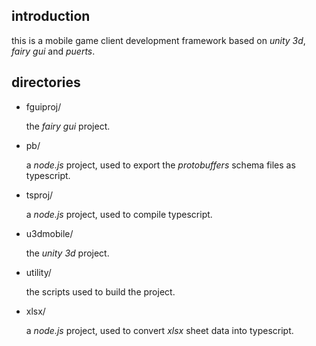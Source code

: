 ## introduction

this is a mobile game client development framework
based on *unity 3d*, *fairy gui* and *puerts*.

## directories

- fguiproj/

    the *fairy gui* project.

- pb/

    a *node.js* project,
    used to export the *protobuffers* schema files as typescript.

- tsproj/

    a *node.js* project,
    used to compile typescript.

- u3dmobile/

    the *unity 3d* project.

- utility/

    the scripts used to build the project.

- xlsx/

    a *node.js* project,
    used to convert *xlsx* sheet data into typescript.
